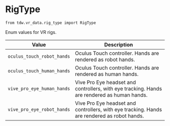 # RigType

`from tdw.vr_data.rig_type import RigType`

Enum values for VR rigs.

| Value | Description |
| --- | --- |
| `oculus_touch_robot_hands` | Oculus Touch controller. Hands are rendered as robot hands. |
| `oculus_touch_human_hands` | Oculus Touch controller. Hands are rendered as human hands. |
| `vive_pro_eye_human_hands` | Vive Pro Eye headset and controllers, with eye tracking. Hands are rendered as human hands. |
| `vive_pro_eye_robot_hands` | Vive Pro Eye headset and controllers, with eye tracking. Hands are rendered as robot hands. |